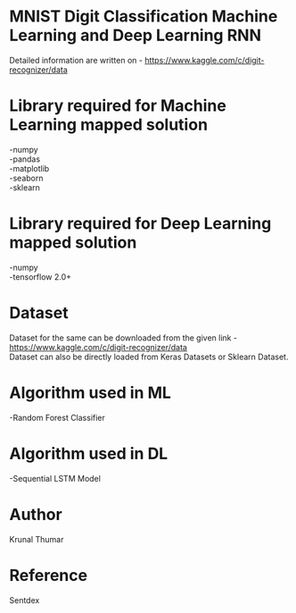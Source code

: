 # MNIST Digit Classification Machine Learning and Deep Learning RNN
Detailed information are written on - https://www.kaggle.com/c/digit-recognizer/data

# Library required for Machine Learning mapped solution
 -numpy 
 <br>
 -pandas
 <br>
 -matplotlib
 <br>
 -seaborn
 <br>
 -sklearn 
 <br>
 
 
# Library required for Deep Learning mapped solution
-numpy 
 <br>
-tensorflow 2.0+
 <br>
 

# Dataset
Dataset for the same can be downloaded from the given link - https://www.kaggle.com/c/digit-recognizer/data
<br>
Dataset can also be directly loaded from Keras Datasets or Sklearn Dataset.
<br>

# Algorithm used in ML
-Random Forest Classifier

# Algorithm used in DL
-Sequential LSTM Model<br>

# Author
Krunal Thumar<br>

# Reference
Sentdex
